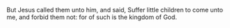 But Jesus called them unto him, and said, Suffer little children to come unto me, and forbid them not: for of such is the kingdom of God.
